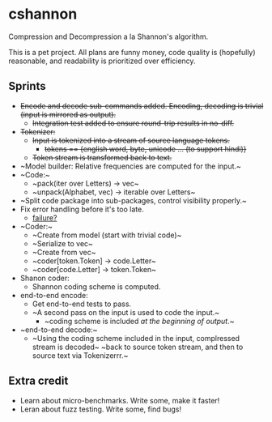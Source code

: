 # cshannon

Compression and Decompression a la Shannon's algorithm.

This is a pet project. All plans are funny money, code quality is (hopefully)
reasonable, and readability is prioritized over efficiency.

## Sprints

* ~~Encode and decode sub-commands added. Encoding, decoding is trivial (input is
  mirrored as output).~~
  * ~~Integration test added to ensure round-trip results in no-diff.~~
* ~~Tokenizer:~~
  * ~~Input is tokenized into a stream of source language tokens.~~
    * ~~tokens == {english word, byte, unicode ... (to support hindi)}~~
  * ~~Token stream is transformed back to text.~~
* ~Model builder: Relative frequencies are computed for the input.~
* ~Code:~
  * ~pack(iter over Letters) -> vec<u8>~
  * ~unpack(Alphabet, vec<u8>) -> iterable over Letters~
* ~Split code package into sub-packages, control visibility properly.~
* Fix error handling before it's too late.
  * [failure?](https://github.com/rust-lang-nursery/failure)
* ~Coder:~
  * ~Create from model (start with trivial code)~
  * ~Serialize to vec<u8>~
  * ~Create from vec<u8>~
  * ~coder[token.Token] -> code.Letter~
  * ~coder[code.Letter] -> token.Token~
* Shanon coder:
  * Shannon coding scheme is computed.
* end-to-end encode:
    * Get end-to-end tests to pass.
    * ~A second pass on the input is used to code the input.~
      * ~coding scheme is included _at the beginning of output_.~
* ~end-to-end decode:~
  * ~Using the coding scheme included in the input, complressed stream is decoded~
    ~back to source token stream, and then to source text via Tokenizerrr.~

## Extra credit

* Learn about micro-benchmarks. Write some, make it faster!
* Leran about fuzz testing. Write some, find bugs!
